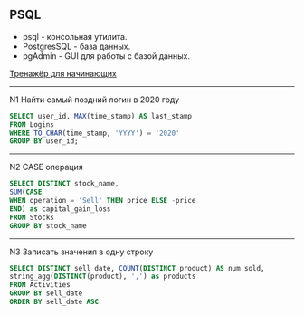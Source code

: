 ## PSQL

- psql - консольная утилита.
- PostgresSQL - база данных.
- pgAdmin - GUI для работы с базой данных.

[Тренажёр для начинающих]()


___
N1
Найти самый поздний логин в 2020 году

```sql
SELECT user_id, MAX(time_stamp) AS last_stamp
FROM Logins
WHERE TO_CHAR(time_stamp, 'YYYY') = '2020'
GROUP BY user_id;
```
___
N2
CASE операция
```sql
SELECT DISTINCT stock_name, 
SUM(CASE 
WHEN operation = 'Sell' THEN price ELSE -price
END) as capital_gain_loss 
FROM Stocks
GROUP BY stock_name
```
___
N3
Записать значения в одну строку
```sql
SELECT DISTINCT sell_date, COUNT(DISTINCT product) AS num_sold, 
string_agg(DISTINCT(product), ',') as products
FROM Activities
GROUP BY sell_date
ORDER BY sell_date ASC
```